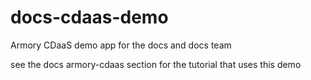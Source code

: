 # docs-cdaas-demo
Armory CDaaS demo app for the docs and docs team

see the docs armory-cdaas section for the tutorial that uses this demo
